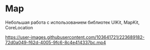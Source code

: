 # Map

Небольшая работа с использованием библиотек UIKit, MapKit, CoreLocation


https://user-images.githubusercontent.com/103641721/223689182-72d0a049-f62d-4005-9fc6-8c4e414337bc.mp4

